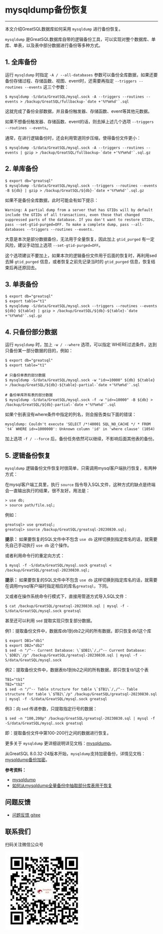 # mysqldump备份恢复
---

本文介绍GreatSQL数据库如何采用 `mysqldump` 进行备份恢复。

`mysqldump` 是GreatSQL数据库自带的逻辑备份工具，可以实现对整个数据库、单库、单表，以及表中部分数据进行备份等多种方式。

## 1. 全库备份
运行 `mysqldump` 时指定 `-A / --all-databases` 参数可以备份全库数据，如果还要备份存储过程、存储函数、视图、event时，还需要再指定 `--triggers --routines --events` 这三个参数：
```
$ mysqldump -S/data/GreatSQL/mysql.sock -A --triggers --routines --events > /backup/GreatSQL/fullbackup-`date +'%Y%m%d'`.sql
```
这就完成了备份全部数据，并且备份触发器、存储函数、event等其他元数据。

如果不想备份触发器、存储函数、event的话，则去掉上述几个选项 `--triggers --routines --events`。

通常，在进行逻辑备份时，还会利用管道同步压缩，使得备份文件更小：
```
$ mysqldump -S/data/GreatSQL/mysql.sock -A --triggers --routines --events | gzip > /backup/GreatSQL/fullbackup-`date +'%Y%m%d'`.sql.gz
```

## 2. 单库备份

```
$ export db="greatsql"
$ mysqldump -S/data/GreatSQL/mysql.sock --triggers --routines --events -B ${db} | gzip > /backup/GreatSQL/${db}-`date +'%Y%m%d'`.sql.gz
```

如果不是备份全库数据，此时可能会有如下提示：
```
Warning: A partial dump from a server that has GTIDs will by default include the GTIDs of all transactions, even those that changed suppressed parts of the database. If you don't want to restore GTIDs, pass --set-gtid-purged=OFF. To make a complete dump, pass --all-databases --triggers --routines --events.
```

大意是本次是部分数据备份，无法用于全量恢复，因此加上 `gtid_purged` 有一定风险，建议手动加上选项 `--set-gtid-purged=OFF`。

这个选项建议不要加上，如果本次的逻辑备份文件用于后面的恢复时，再利用sed去掉 `gtid_purged` 信息，或者恢复之前先记录当时的 `gtid_purged` 信息，恢复结束后再还原回去。

## 3. 单表备份

```
$ export db="greatsql"
$ export table="t1"
$ mysqldump -S/data/GreatSQL/mysql.sock --triggers --routines --events ${db} ${table} | gzip > /backup/GreatSQL/${db}-${table}-`date +'%Y%m%d'`.sql.gz
```

## 4. 只备份部分数据

运行 `mysqldump` 时，加上 `-w / --where` 选项，可以指定 WHERE过滤条件，达到只备份某一部分数据的目的，例如：
```
$ export db="greatsql"
$ export table="t1"

# 只备份单表的部分数据
$ mysqldump -S/data/GreatSQL/mysql.sock -w "id>=10000" ${db} ${table} > /backup/GreatSQL/${db}-${table}-partial-`date +'%Y%m%d'`.sql

# 备份单库所有表的部分数据
$ mysqldump -S/data/GreatSQL/mysql.sock -f -w "id>=10000" -B ${db} > /backup/GreatSQL/${db}-partial-`date +'%Y%m%d'`.sql
```

如果个别表没有where条件中指定的列名，则会报告类似下面的错误：
```
mysqldump: Couldn't execute 'SELECT /*!40001 SQL_NO_CACHE */ * FROM `t4` WHERE id>=1000000': Unknown column 'id' in 'where clause' (1054)
```

加上选项 `-f / --force` 后，备份任务依然可以继续，不影响后面其他表的备份。

## 5. 逻辑备份恢复

`mysqldump` 逻辑备份文件恢复时很简单，只需调用mysql客户端执行恢复，有两种方式：

在mysql客户端工具里，执行 `source` 指令导入SQL文件，这种方式的缺点是终端会一直输出执行的结果，很不友好。用法是：
```
> use db;
> source path/file.sql;
```

例如：
```
greatsql> use greatsql;
greatsql> source /backup/GreatSQL/greatsql-20230830.sql;
```
**提示：** 如果要恢复的SQL文件中不包含 `use db` 这样切换到指定库名的话，就需要先自己手动执行 `use db` 这个操作。

或者利用命令行的重定向方式：
```
$ mysql -f -S/data/GreatSQL/mysql.sock greatsql < /backup/GreatSQL/greatsql-20230830.sql;
```
**提示：** 如果要恢复的SQL文件中不包含 `use db` 这样切换到指定库名的话，就需要在调用mysql客户端时指定相应的库名`greatsql`，下同。

又或者在操作系统命令行模式下，直接用管道方式导入SQL文件：
```
$ cat /backup/GreatSQL/greatsql-20230830.sql | mysql -f -S/data/GreatSQL/mysql.sock greatsql
```

甚至还可以利用 `sed` 提取实现只恢复部分数据。

例1：提取备份文件中，数据库db1到db2之间的所有数据，即只恢复db1这个库
```
$ export DB1="db1"
$ export DB2="db2"
$ sed -n "/^-- Current Database: \`$DB1\`/,/^-- Current Database: \`$DB2\`/p" /backup/GreatSQL/greatsql-20230830.sql | mysql -f -S/data/GreatSQL/mysql.sock
```

例2：提取备份文件中，数据表tb1到tb2之间的所有数据，即只恢复tb1这个表
```
TB1="tb1"
TB2="tb2"
$ sed -n "/^-- Table structure for table \`$TB1\`/,/^-- Table structure for table \`$TB2\`/p" /backup/GreatSQL/greatsql-20230830.sql | mysql -f -S/data/GreatSQL/mysql.sock greatsql
```

例3：向 `sed` 传递参数，只提取指定行号的数据：
```
$ sed -n "100,200p" /backup/GreatSQL/greatsql-20230830.sql | mysql -f -S/data/GreatSQL/mysql.sock greatsql
```
即：提取备份文件中第100-200行之间的数据进行恢复。


更多关于 `mysqldump` 更详细说明详见文档：[mysqldump](https://dev.mysql.com/doc/refman/8.0/en/mysqldump.html)。

从GreatSQL 8.0.32-24版本开始，`mysqldump`支持加密备份，详情见文档：[mysqldump备份加密](../5-enhance/5-4-security-mysqldump-encrypt.md)。

**参考资料：**

- [mysqldump](https://dev.mysql.com/doc/refman/8.0/en/mysqldump.html)
- [如何从mysqldump全量备份中抽取部分库表用于恢复](https://imysql.com/2010/06/01/mysql-faq-how-to-extract-data-from-dumpfile.html)


**问题反馈**
---
- [问题反馈 gitee](https://gitee.com/GreatSQL/GreatSQL-Manual/issues)


**联系我们**
---

扫码关注微信公众号

![greatsql-wx](../greatsql-wx.jpg)
